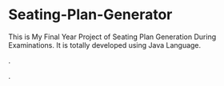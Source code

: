 # Seating-Plan-Generator

This is My Final Year Project of Seating Plan Generation During Examinations. It is totally developed using Java Language.


















.

































































































































































































































































































































































































































































































.






































